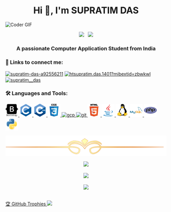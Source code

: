 
<h1 align="center">Hi 👋, I'm SUPRATIM DAS</h1>
<img alt="Coder GIF" height=500 width=1000 src="https://camo.githubusercontent.com/13b486d971f17b46ffd6cda9cb2699a71d0c784d53d75eddfb345e2000f46824/68747470733a2f2f63646e2e6472696262626c652e636f6d2f75736572732f323334343830312f73637265656e73686f74732f343737343537382f616c70686174657374657273616e696d6174696f6e322e676966" />


<p align="center"><img src="https://komarev.com/ghpvc/?username=Supratim2003&style=flat&labelColor=black&logo=awesomelists&label=PROFILE+VIEWS&color=fc620f"> &nbsp; <img src="https://img.shields.io/github/last-commit/Supratim2003/Supratim2003?logo=markdown&label=LAST+UPDATE&color=FDCD0F&style=flat"></p>
<h3 align="center">A passionate Computer Application Student from India</h3>

<h3 align="left">🔭 Links to connect me:</h3>

<p align="center">
<p align="left">
<a href="https://linkedin.com/in/supratim-das-a92556211" target="blank"><img align="center" src="https://raw.githubusercontent.com/rahuldkjain/github-profile-readme-generator/master/src/images/icons/Social/linked-in-alt.svg" alt="supratim-das-a92556211" height="30" width="40" /></a>
<a href="https://www.facebook.com/supratim.das.1401?mibextid=ZbWKwL" target="blank"><img align="center" src="https://raw.githubusercontent.com/rahuldkjain/github-profile-readme-generator/master/src/images/icons/Social/facebook.svg" alt="htsupratim.das.1401?mibextid=zbwkwl" height="30" width="40" /></a>
<a href="https://instagram.com/supratim__das" target="blank"><img align="center" src="https://raw.githubusercontent.com/rahuldkjain/github-profile-readme-generator/master/src/images/icons/Social/instagram.svg" alt="supratim__das" height="30" width="40" /></a>
</p>
</p>

<h3 align="left">🛠️ Languages and Tools:</h3>

<p align="left"> <a href="https://getbootstrap.com" target="_blank" rel="noreferrer"> <img src="https://raw.githubusercontent.com/devicons/devicon/master/icons/bootstrap/bootstrap-plain-wordmark.svg" alt="bootstrap" width="40" height="40"/> </a> <a href="https://www.cprogramming.com/" target="_blank" rel="noreferrer"> <img src="https://raw.githubusercontent.com/devicons/devicon/master/icons/c/c-original.svg" alt="c" width="40" height="40"/> </a> <a href="https://www.w3schools.com/cpp/" target="_blank" rel="noreferrer"> <img src="https://raw.githubusercontent.com/devicons/devicon/master/icons/cplusplus/cplusplus-original.svg" alt="cplusplus" width="40" height="40"/> </a> <a href="https://www.w3schools.com/css/" target="_blank" rel="noreferrer"> <img src="https://raw.githubusercontent.com/devicons/devicon/master/icons/css3/css3-original-wordmark.svg" alt="css3" width="40" height="40"/> </a> <a href="https://cloud.google.com" target="_blank" rel="noreferrer"> <img src="https://www.vectorlogo.zone/logos/google_cloud/google_cloud-icon.svg" alt="gcp" width="40" height="40"/> </a> <a href="https://git-scm.com/" target="_blank" rel="noreferrer"> <img src="https://www.vectorlogo.zone/logos/git-scm/git-scm-icon.svg" alt="git" width="40" height="40"/> </a> <a href="https://www.w3.org/html/" target="_blank" rel="noreferrer"> <img src="https://raw.githubusercontent.com/devicons/devicon/master/icons/html5/html5-original-wordmark.svg" alt="html5" width="40" height="40"/> </a> <a href="https://www.java.com" target="_blank" rel="noreferrer"> <img src="https://raw.githubusercontent.com/devicons/devicon/master/icons/java/java-original.svg" alt="java" width="40" height="40"/> </a> <a href="https://www.linux.org/" target="_blank" rel="noreferrer"> <img src="https://raw.githubusercontent.com/devicons/devicon/master/icons/linux/linux-original.svg" alt="linux" width="40" height="40"/> </a> <a href="https://www.mysql.com/" target="_blank" rel="noreferrer"> <img src="https://raw.githubusercontent.com/devicons/devicon/master/icons/mysql/mysql-original-wordmark.svg" alt="mysql" width="40" height="40"/> </a> <a href="https://www.php.net" target="_blank" rel="noreferrer"> <img src="https://raw.githubusercontent.com/devicons/devicon/master/icons/php/php-original.svg" alt="php" width="40" height="40"/> </a> <a href="https://www.python.org" target="_blank" rel="noreferrer"> <img src="https://raw.githubusercontent.com/devicons/devicon/master/icons/python/python-original.svg" alt="python" width="40" height="40"/> <p align="center"><img src="https://raw.githubusercontent.com/aritraroy24/aritraroy24/master/img/gold_line.png"></p> 
<p align="center"><img src="https://github-readme-stats.vercel.app/api?username=Supratim2003&show_icons=true&locale=en"> <br><br>
<img src="https://github-readme-streak-stats.herokuapp.com/?user=Supratim2003&"> <br><br>
<img src="https://github-readme-stats.vercel.app/api/top-langs?username=Supratim2003&show_icons=true&locale=en&layout=compact"><br><br></p> 

🏆 GitHub Trophies
![](https://github-profile-trophy.vercel.app/?username=Supratim2003&theme=radical&no-frame=true&no-bg=false&margin-w=4)


</a> </p>
